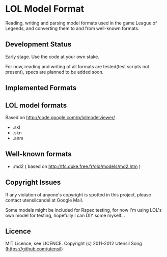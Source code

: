 LOL Model Format
=================

Reading, writing and parsing model formats used in the game League of Legends, and converting them to and from well-known formats.

Development Status
-------------------

Early stage. Use the code at your own stake.

For now, reading and writing of all formats are tested(test scripts not present), specs are planned to be added soon.

Implemented Formats
--------------------

## LOL model formats

Based on http://code.google.com/p/lolmodelviewer/ .

* .skl
* .skn
* .anm

## Well-known formats

* .md2 ( based on http://tfc.duke.free.fr/old/models/md2.htm )

Copyright Issues
-----------------

If any violation of anyone's copyright is spotted in this project, please contact utensilcandel at Google Mail.

Some models might be included for Rspec testing, for now I'm using LOL's own model for testing, hopefully I can DIY some myself...

Licence
--------

MIT Licence, see LICENCE.
Copyright (c) 2011-2012 Utensil Song (https://github.com/utensil)




